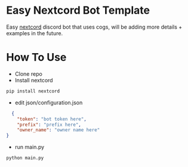 # Easy Nextcord Bot Template 
Easy [nextcord](https://docs.nextcord.dev/en/stable/) discord bot that uses cogs, will be adding more details + examples in the future. 

# How To Use
+ Clone repo
+ Install nextcord
```python
pip install nextcord
```
+ edit json/configuration.json
```json
  {
    "token": "bot token here",
    "prefix": "prefix here",
    "owner_name": "owner name here"
}
```
+ run main.py
```python
python main.py
```
  
